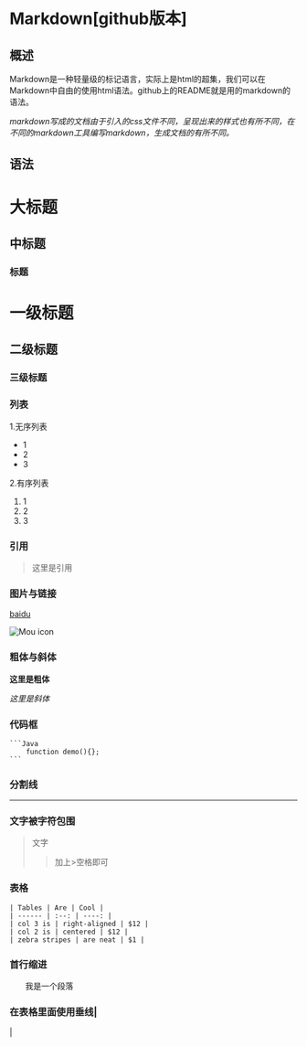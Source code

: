 # Markdown[github版本]

## 概述

Markdown是一种轻量级的标记语言，实际上是html的超集，我们可以在Markdown中自由的使用html语法。github上的README就是用的markdown的语法。

*markdown写成的文档由于引入的css文件不同，呈现出来的样式也有所不同，在不同的markdown工具编写markdown，生成文档的有所不同。*

## 语法
	
大标题
=================

中标题
-----------------

### 标题
		
# 一级标题
## 二级标题
### 三级标题

### 列表

1.无序列表

* 1
* 2
* 3

2.有序列表

1. 1
2. 2
3. 3

### 引用

> 这里是引用

### 图片与链接

[baidu](http://baidu.com)

![Mou icon](http://mouapp.com/Mou_128.png)

### 粗体与斜体

**这里是粗体**

*这里是斜体*

### 代码框

	```Java
		function demo(){};
	```

### 分割线

***

### 文字被字符包围

> 文字
> > 加上>空格即可

### 表格

	| Tables | Are | Cool |
	| ------ | :--: | ----: |
	| col 3 is | right-aligned | $12 |
	| col 2 is | centered | $12 |
	| zebra stripes | are neat | $1 |

### 首行缩进

&#160; &#160; &#160; &#160;我是一个段落

### 在表格里面使用垂线|

&#124;